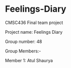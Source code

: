 # Feelings-Diary
CMSC436 Final team project

Project name: Feelings Diary

Group number: 48

Group Members:-

Member 1: Atul Shaurya
